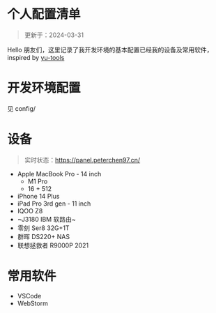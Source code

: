# 个人配置清单

> 更新于：2024-03-31

Hello 朋友们，这里记录了我开发环境的基本配置已经我的设备及常用软件，inspired by [yu-tools](https://github.com/pseudoyu/yu-tools)

# 开发环境配置

见 config/

# 设备

> 实时状态：https://panel.peterchen97.cn/

- Apple MacBook Pro - 14 inch
  - M1 Pro
  - 16 + 512
- iPhone 14 Plus
- iPad Pro 3rd gen - 11 inch
- IQOO Z8
- ~J3180 IBM 软路由~
- 零刻 Ser8 32G+1T
- 群晖 DS220+ NAS
- 联想拯救者 R9000P 2021

# 常用软件

- VSCode
- WebStorm